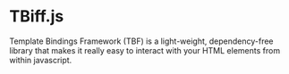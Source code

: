 # TBiff.js
Template Bindings Framework (TBF) is a light-weight, dependency-free library that makes it really easy to interact with your HTML elements from within javascript.
